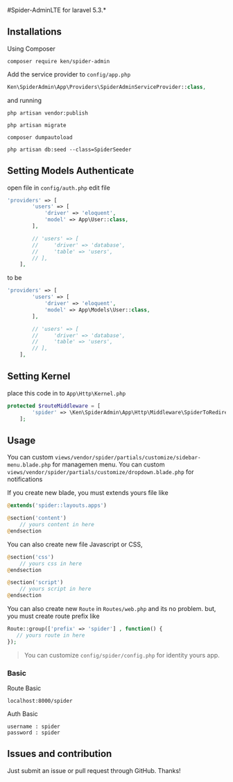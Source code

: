 #Spider-AdminLTE for laravel 5.3.*


## Installations

Using Composer

```
composer require ken/spider-admin
```

Add the service provider to `config/app.php`

```php
Ken\SpiderAdmin\App\Providers\SpiderAdminServiceProvider::class,
```

and running

```
php artisan vendor:publish
```
```
php artisan migrate
```
```
composer dumpautoload
```
```
php artisan db:seed --class=SpiderSeeder
```

## Setting Models Authenticate

open file in `config/auth.php`
edit  file

```php
'providers' => [
        'users' => [
            'driver' => 'eloquent',
            'model' => App\User::class,
        ],

        // 'users' => [
        //     'driver' => 'database',
        //     'table' => 'users',
        // ],
    ],
```
to be 

```php
'providers' => [
        'users' => [
            'driver' => 'eloquent',
            'model' => App\Models\User::class,
        ],

        // 'users' => [
        //     'driver' => 'database',
        //     'table' => 'users',
        // ],
    ],
```

## Setting Kernel

place this code in to `App\Http\Kernel.php`

```php
protected $routeMiddleware = [
        'spider' => \Ken\SpiderAdmin\App\Http\Middleware\SpiderToRedirect::class,
    ];
```
## Usage

You can custom `views/vendor/spider/partials/customize/sidebar-menu.blade.php` for managemen menu.
You can custom `views/vendor/spider/partials/customize/dropdown.blade.php` for notifications

If you create new blade, you must extends yours file like

```php 
@extends('spider::layouts.apps')

@section('content')
    // yours content in here
@endsection
```

You can also create new file Javascript or CSS, 

```php
@section('css')
    // yours css in here 
@endsection

@section('script')
    // yours script in here 
@endsection
```

You can also create new `Route` in `Routes/web.php` and its no problem. but, you must create route prefix like 

```php 
Route::group(['prefix' => 'spider'] , function() {
   // yours route in here
});
```
>You can customize `config/spider/config.php` for identity yours app.

### Basic

Route Basic

```
localhost:8000/spider
````
Auth Basic

```
username : spider 
password : spider 
```

## Issues and contribution

Just submit an issue or pull request through GitHub. Thanks!
